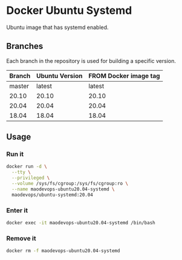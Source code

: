 # Docker Ubuntu Systemd

Ubuntu image that has systemd enabled.

## Branches

Each branch in the repository is used for building a specific version.

| Branch | Ubuntu Version | FROM Docker image tag |
| ------ | -------------- | --------------------- |
| master | latest         | latest                |
| 20.10  | 20.10          | 20.10                 |
| 20.04  | 20.04          | 20.04                 |
| 18.04  | 18.04          | 18.04                 |

## Usage

### Run it

```bash
docker run -d \
  --tty \
  --privileged \
  --volume /sys/fs/cgroup:/sys/fs/cgroup:ro \
  --name maodevops-ubuntu20.04-systemd \
  maodevops/ubuntu-systemd:20.04
```

### Enter it

```bash
docker exec -it maodevops-ubuntu20.04-systemd /bin/bash
```

### Remove it

```bash
docker rm -f maodevops-ubuntu20.04-systemd
```
